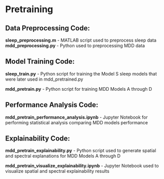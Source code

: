 # Pretraining

## Data Preprocessing Code:

**sleep_preprocessing.m** - MATLAB script used to preprocess sleep data
**mdd_preprocessing.py** - Python used to preprocessing MDD data

## Model Training Code:

**sleep_train.py** - Python script for training the Model S sleep models that were later used in mdd_pretrained.py

**mdd_pretrain.py** - Python script for training MDD Models A through D

## Performance Analysis Code:

**mdd_pretrain_performance_analysis.ipynb** - Jupyter Notebook for performing statistical analysis comparing MDD models performance

## Explainability Code:

**mdd_pretrain_explainability.py** - Python script used to generate spatial and spectral explanations for MDD Models A through D

**mdd_pretrain_visualize_explainability.ipynb** - Jupyter Notebook used to visualize spatial and spectral explainability results
